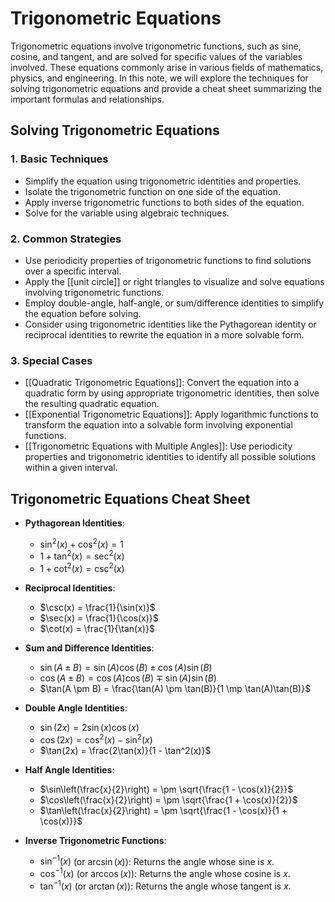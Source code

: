 # Trigonometric Equations

Trigonometric equations involve trigonometric functions, such as sine, cosine, and tangent, and are solved for specific values of the variables involved. These equations commonly arise in various fields of mathematics, physics, and engineering. In this note, we will explore the techniques for solving trigonometric equations and provide a cheat sheet summarizing the important formulas and relationships.

## Solving Trigonometric Equations

### 1. Basic Techniques
- Simplify the equation using trigonometric identities and properties.
- Isolate the trigonometric function on one side of the equation.
- Apply inverse trigonometric functions to both sides of the equation.
- Solve for the variable using algebraic techniques.

### 2. Common Strategies
- Use periodicity properties of trigonometric functions to find solutions over a specific interval.
- Apply the [[unit circle]] or right triangles to visualize and solve equations involving trigonometric functions.
- Employ double-angle, half-angle, or sum/difference identities to simplify the equation before solving.
- Consider using trigonometric identities like the Pythagorean identity or reciprocal identities to rewrite the equation in a more solvable form.

### 3. Special Cases
- [[Quadratic Trigonometric Equations]]: Convert the equation into a quadratic form by using appropriate trigonometric identities, then solve the resulting quadratic equation.
- [[Exponential Trigonometric Equations]]: Apply logarithmic functions to transform the equation into a solvable form involving exponential functions.
- [[Trigonometric Equations with Multiple Angles]]: Use periodicity properties and trigonometric identities to identify all possible solutions within a given interval.

## Trigonometric Equations Cheat Sheet

- **Pythagorean Identities**:
  - $\sin^2(x) + \cos^2(x) = 1$
  - $1 + \tan^2(x) = \sec^2(x)$
  - $1 + \cot^2(x) = \csc^2(x)$

- **Reciprocal Identities**:
  - $\csc(x) = \frac{1}{\sin(x)}$
  - $\sec(x) = \frac{1}{\cos(x)}$
  - $\cot(x) = \frac{1}{\tan(x)}$

- **Sum and Difference Identities**:
  - $\sin(A \pm B) = \sin(A)\cos(B) \pm \cos(A)\sin(B)$
  - $\cos(A \pm B) = \cos(A)\cos(B) \mp \sin(A)\sin(B)$
  - $\tan(A \pm B) = \frac{\tan(A) \pm \tan(B)}{1 \mp \tan(A)\tan(B)}$

- **Double Angle Identities**:
  - $\sin(2x) = 2\sin(x)\cos(x)$
  - $\cos(2x) = \cos^2(x) - \sin^2(x)$
  - $\tan(2x) = \frac{2\tan(x)}{1 - \tan^2(x)}$

- **Half Angle Identities**:
  - $\sin\left(\frac{x}{2}\right) = \pm \sqrt{\frac{1 - \cos(x)}{2}}$
  - $\cos\left(\frac{x}{2}\right) = \pm \sqrt{\frac{1 + \cos(x)}{2}}$
  - $\tan\left(\frac{x}{2}\right) = \pm \sqrt{\frac{1 - \cos(x)}{1 + \cos(x)}}$

- **Inverse Trigonometric Functions**:
  - $\sin^{-1}(x)$ (or $\arcsin(x)$): Returns the angle whose sine is $x$.
  - $\cos^{-1}(x)$ (or $\arccos(x)$): Returns the angle whose cosine is $x$.
  - $\tan^{-1}(x)$ (or $\arctan(x)$): Returns the angle whose tangent is $x$.

